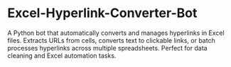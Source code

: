 # Excel-Hyperlink-Converter-Bot
A Python bot that automatically converts and manages hyperlinks in Excel files. Extracts URLs from cells, converts text to clickable links, or batch processes hyperlinks across multiple spreadsheets. Perfect for data cleaning and Excel automation tasks.

